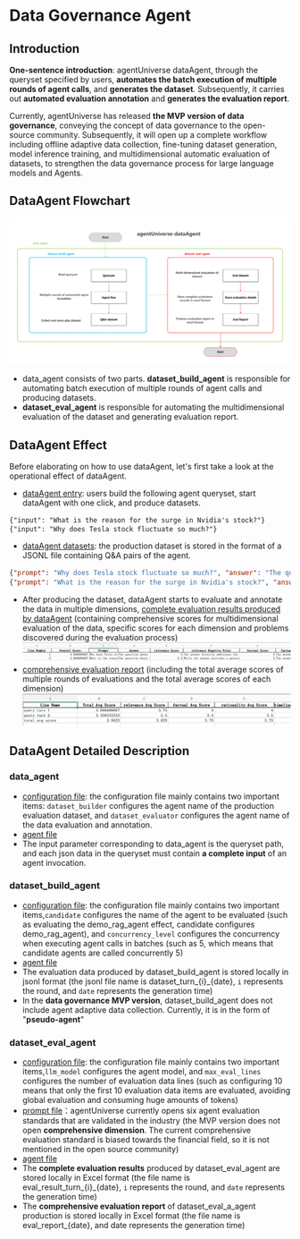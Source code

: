 # Data Governance Agent
## Introduction
**One-sentence introduction**: agentUniverse dataAgent, through the queryset specified by users, **automates the batch execution of multiple rounds of agent calls**, and **generates the dataset**. Subsequently, it carries out **automated evaluation annotation** and **generates the evaluation report**.

Currently, agentUniverse has released **the MVP version of data governance**, conveying the concept of data governance to the open-source community. Subsequently, it will open up a complete workflow including offline adaptive data collection, fine-tuning dataset generation, model inference training, and multidimensional automatic evaluation of datasets, to strengthen the data governance process for large language models and Agents.

## DataAgent Flowchart
![data_agent_flowchart](../_picture/data_agent_flowchart.jpg)
- data_agent consists of two parts. **dataset_build_agent** is responsible for automating batch execution of multiple rounds of agent calls and producing datasets.
- **dataset_eval_agent** is responsible for automating the multidimensional evaluation of the dataset and generating evaluation report.

## DataAgent Effect
Before elaborating on how to use dataAgent, let's first take a look at the operational effect of dataAgent.

- [dataAgent entry](../../../sample_standard_app/app/examples/data_agent.py): users build the following agent queryset, start dataAgent with one click, and produce datasets.
```jsonl
{"input": "What is the reason for the surge in Nvidia's stock?"}
{"input": "Why does Tesla stock fluctuate so much?"}
```
- [dataAgent datasets](../../../sample_standard_app/app/examples/data/dataset_turn_1_2024-07-09-11:45:42.jsonl): the production dataset is stored in the format of a JSONL file containing Q&A pairs of the agent.
```json lines
{"prompt": "Why does Tesla stock fluctuate so much?", "answer": "The question about Tesla's stock fluctuations isn't directly addressed by the provided background information on Warren Buffett's investment strategies or his dealings with BYD. However, I can provide insights based on general knowledge and market principles.\n\nTesla's stock price is known for its significant volatility, which can be attributed to several factors:\n\n1. **Market Sentiment and Speculation**: Tesla is often seen as a bellwether for the electric vehicle (EV) industry and the broader tech sector. Positive or negative news, whether related to production numbers, new model releases, regulatory changes, or CEO Elon Musk's tweets, can significantly impact investor sentiment and lead to sharp movements in the stock price.\n\n2. **Financial Performance**: Like any publicly traded company, Tesla's quarterly earnings reports can cause substantial stock price movements. If the company beats or misses analysts' expectations regarding revenue, profitability, or guidance, it can result in immediate and sometimes dramatic reactions from the market.\n\n3. **Valuation and Growth Expectations**: Tesla has been valued at very high multiples compared to traditional automakers, reflecting investors' expectations for future growth. Any indication that this growth might slow down can lead to a reevaluation of the stock's valuation, causing price drops.\n\n4. **Competition and Market Dynamics**: The EV market is rapidly evolving, with established automakers and new entrants alike increasing their focus on electric vehicles. Changes in competitive dynamics, such as new product launches or shifts in market share, can influence Tesla's stock price.\n\n5. **Regulatory Environment**: Government policies and regulations, particularly those related to EV incentives, emissions standards, and autonomous driving technology, can have a significant impact on Tesla's business outlook and stock performance.\n\n6. **Supply Chain and Production Challenges**: Tesla has faced production bottlenecks and supply chain disruptions, especially during times of global economic uncertainty. These challenges can affect the company's ability to meet production targets and deliver vehicles, impacting stock price.\n\nIn summary, Tesla's stock fluctuations are influenced by a combination of market sentiment, financial performance, high growth expectations, competitive dynamics, regulatory changes, and operational challenges. These factors contribute to the stock's characteristic volatility."}
{"prompt": "What is the reason for the surge in Nvidia's stock?", "answer": "The question about Nvidia's stock surge isn't directly related to the provided background information on Warren Buffett's investment strategies and his transactions involving BYD shares. However, I can provide a general explanation based on common factors that might cause a surge in a company's stock price.\n\nNvidia's stock price can surge due to several reasons, including but not limited to:\n\n1. **Strong Financial Performance**: If Nvidia reports better-than-expected earnings or revenue figures, this can lead to a positive market reaction, driving up its stock price. Investors often look for signs of growth and profitability when deciding where to invest their money.\n\n2. **Innovative Product Launches**: The introduction of new, cutting-edge products or technologies can also boost investor confidence and increase demand for Nvidia's stock. For instance, advancements in graphics processing units (GPUs) for gaming, artificial intelligence, and data center applications have historically been significant drivers for Nvidia.\n\n3. **Market Expansion**: If Nvidia announces plans to enter new markets or expand into existing ones, this can signal potential for increased revenue streams, which can positively impact its stock price.\n\n4. **Strategic Acquisitions**: Acquiring other companies can strengthen Nvidia's position in the market, providing access to new technologies, customer bases, or markets. Successful acquisitions can lead to a rise in stock prices as investors anticipate future growth.\n\n5. **Industry Trends**: The technology sector, particularly segments like AI, autonomous vehicles, and cloud computing, has seen significant growth in recent years. As a leader in these areas, Nvidia benefits from positive industry trends, which can contribute to higher stock prices.\n\n6. **Analyst Recommendations**: Positive recommendations from financial analysts can influence investor sentiment and lead to increased buying activity, resulting in a stock price increase.\n\n7. **Economic Conditions**: A strong economy generally leads to more consumer spending and business investments, which can benefit companies like Nvidia that sell high-end technology products.\n\nIt's important to note that while these factors can contribute to a stock price surge, individual events or market conditions can also cause volatility. Investors should consider multiple indicators and consult with financial advisors before making investment decisions."}
```
- After producing the dataset, dataAgent starts to evaluate and annotate the data in multiple dimensions, [complete evaluation results produced by dataAgent](../../../sample_standard_app/app/examples/data/eval_result_turn_1_2024-07-09-11:45:42.xlsx) (containing comprehensive scores for multidimensional evaluation of the data, specific scores for each dimension and problems discovered during the evaluation process) 
![data_agent_eval_result](../_picture/data_agent_eval_result_en.png)
- [comprehensive evaluation report](../../../sample_standard_app/app/examples/data/eval_report_2024-07-09-11:45:42.xlsx) (including the total average scores of multiple rounds of evaluations and the total average scores of each dimension)
![data_agent_eval_report](../_picture/data_agent_eval_report_en.png)

## DataAgent Detailed Description
### data_agent
- [configuration file](../../../sample_standard_app/app/core/agent/data_agent_case/data_agent.yaml): the configuration file mainly contains two important items: `dataset_builder` configures the agent name of the production evaluation dataset, and `dataset_evaluator` configures the agent name of the data evaluation and annotation.
- [agent file](../../../sample_standard_app/app/core/agent/data_agent_case/data_agent.py)
- The input parameter corresponding to data_agent is the queryset path, and each json data in the queryset must contain **a complete input** of an agent invocation.

### dataset_build_agent
- [configuration file](../../../sample_standard_app/app/core/agent/data_agent_case/dataset_build_agent.yaml): the configuration file mainly contains two important items,`candidate` configures the name of the agent to be evaluated (such as evaluating the demo_rag_agent effect, candidate configures demo_rag_agent), and `concurrency_level` configures the concurrency when executing agent calls in batches (such as 5, which means that candidate agents are called concurrently 5)
- [agent file](../../../sample_standard_app/app/core/agent/data_agent_case/dataset_build_agent.py)
- The evaluation data produced by dataset_build_agent is stored locally in jsonl format (the jsonl file name is dataset_turn_{i}_{date}, `i` represents the round, and `date` represents the generation time)
- In the **data governance MVP version**, dataset_build_agent does not include agent adaptive data collection. Currently, it is in the form of "**pseudo-agent**"

### dataset_eval_agent
- [configuration file](../../../sample_standard_app/app/core/agent/data_agent_case/dataset_eval_agent.yaml): the configuration file mainly contains two important items,`llm_model` configures the agent model, and `max_eval_lines` configures the number of evaluation data lines (such as configuring 10 means that only the first 10 evaluation data items are evaluated, avoiding global evaluation and consuming huge amounts of tokens)
- [prompt file](../../../sample_standard_app/app/core/prompt/dataset_eval_agent_en.yaml)：agentUniverse currently opens six agent evaluation standards that are validated in the industry (the MVP version does not open **comprehensive dimension**. The current comprehensive evaluation standard is biased towards the financial field, so it is not mentioned in the open source community)
- [agent file](../../../sample_standard_app/app/core/agent/data_agent_case/dataset_eval_agent.py)
- The **complete evaluation results** produced by dataset_eval_agent are stored locally in Excel format (the file name is eval_result_turn_{i}_{date}, `i` represents the round, and `date` represents the generation time)
- The **comprehensive evaluation report** of dataset_eval_a_agent production is stored locally in Excel format (the file name is eval_report_{date}, and date represents the generation time)